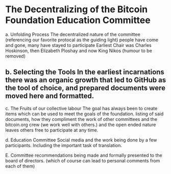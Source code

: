 # The Decentralizing of the Bitcoin Foundation Education Committee



a. Unfolding Process 
The decentralized nature of the committee (referencing our favorite protocal as the guiding light)
people have come and gone, many have stayed to participate
Earliest Chair was Charles Hoskinson, then Elizabeth Ploshay and now King Nikos (humour to be removed)

b. Selecting the Tools
In the earliest incarnations there was an organic growth that led to GitHub as the tool of choice, and prepared documents were moved here and formatted.
- 
c. The Fruits of our collective labour
The goal has always been to create items which can be used to meet the goals of the foundation.
listing of said documents, how they compliment the work of other committees and the bitcoin.org crew (we work well with others.) and the open ended nature leaves others free to participate at any time.

d. Education Committee Social media and the work being done by a few participants. Including the important task of translation.

E. Committee recommendations being made and formally presented to the board of directors. 
(which of course can lead to personal comments from each of them)


